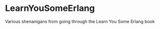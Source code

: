 LearnYouSomeErlang
==================

Various shenanigans from going through the Learn You Some Erlang book 